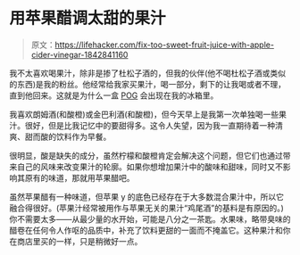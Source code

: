 # 用苹果醋调太甜的果汁

> 原文：<https://lifehacker.com/fix-too-sweet-fruit-juice-with-apple-cider-vinegar-1842841160>

我不太喜欢喝果汁，除非是掺了杜松子酒的，但我的伙伴(他不喝杜松子酒或类似的东西)是我的粉丝。他经常给我家买果汁，喝一部分，剩下的让我喝或者不理，直到他回来。这就是为什么一盒 [POG](https://en.wikipedia.org/wiki/Pog_(drink)) 会出现在我的冰箱里。



我喜欢朗姆酒(和酸橙)或金巴利酒(和酸橙)，但今天早上是我第一次单独喝一些果汁。很好，但是比我记忆中的要甜得多。这令人失望，因为我一直期待着一种清爽、甜而酸的饮料作为早餐。

很明显，酸是缺失的成分，虽然柠檬和酸橙肯定会解决这个问题，但它们也通过带来自己的风味来改变果汁的轮廓。如果你想增加果汁中的酸味和甜味，同时又不影响其原有的味道，那就用苹果醋吧。

虽然苹果醋有一种味道，但苹果 y 的底色已经存在于大多数混合果汁中，所以它融合得很好。(苹果汁经常被用作与苹果无关的果汁“鸡尾酒”的基料是有原因的。)你不需要太多——从最少量的水开始，可能是八分之一茶匙。水果味，略带臭味的醋卷在任何令人作呕的品质中，补充了饮料更甜的一面而不掩盖它。这种果汁和你在商店里买的一样，只是稍微好一点。